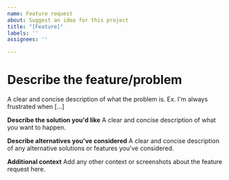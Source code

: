 ```yaml
---
name: Feature request
about: Suggest an idea for this project
title: "[Feature]"
labels: ''
assignees: ''

---
```


# Describe the feature/problem

A clear and concise description of what the problem is. Ex. I'm always frustrated when [...]

**Describe the solution you'd like**
A clear and concise description of what you want to happen.

**Describe alternatives you've considered**
A clear and concise description of any alternative solutions or features you've considered.

**Additional context**
Add any other context or screenshots about the feature request here.
